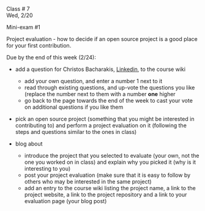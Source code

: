 
<div class="lecture1">

<div class="column_date">

Class # 7 <br>
Wed, 2/20

<div class="column_materials">
<p markdown="block">

Mini-exam #1

Project evaluation - how to decide if an open source project is a good place
for your first contribution.




</p>
</div>

<div class="column_assign">
<p markdown="block">


Due by the end of this week (2/24):

- add a question for Christos Bacharakis, [Linkedin](https://www.linkedin.com/in/christosbaharakis/?originalSubdomain=gr), to the course wiki
  - add your own question, and enter a number 1 next to it
  - read through existing questions, and up-vote the questions you like
    (replace the number next to them with a number __one__ higher
  - go back to the page towards the end of the week to cast your vote on
    additional questions if you like them

- pick an open source project (something that you might be interested in contributing to)
  and perform a project evaluation on it (following the steps and questions similar to the ones
  in class)

- blog about
  - introduce the project that you selected to evaluate (your own, not the one you worked on in class)
    and explain why you picked it (why is it interesting to you)
  - post your project evaluation (make sure that it is easy to follow by others who may be
    interested in the same project)
  - add an entry to the course wiki listing the project name, a link to the project website, a link
    to the project repository and a link to your evaluation page (your blog post)

</p>
</div>

</div>
